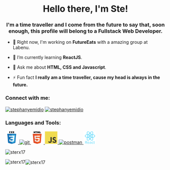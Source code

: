 <h1 align="center">Hello there, I'm Ste!</h1>
<h3 align="center">I'm a time traveller and I come from the future to say that, soon enough, this profile will belong to a Fullstack Web Developer.</h3>

- 🔭 Right now, I'm working on **FutureEats** with a amazing group at Labenu.

- 🌱 I’m currently learning **ReactJS**.

- 💬 Ask me about **HTML, CSS and Javascript**.

- ⚡ Fun fact **I really am a time traveller, cause my head is always in the future.**

<h3 align="left">Connect with me:</h3>
<p align="left">
<a href="https://linkedin.com/in/stephanyemidio" target="blank"><img align="center" src="https://raw.githubusercontent.com/rahuldkjain/github-profile-readme-generator/master/src/images/icons/Social/linked-in-alt.svg" alt="stephanyemidio" height="30" width="40" /></a>
<a href="mailto:dev.semidio@gmail.com" target="blank"><img align="center" src="https://user-images.githubusercontent.com/71826255/192363918-728f2d31-f845-4b72-aa12-5691fb92bba3.png" alt="stephanyemidio" height="30" width="40" /></a>
</p>

<h3 align="left">Languages and Tools:</h3>
<p align="left"> <a href="https://www.w3schools.com/css/" target="_blank" rel="noreferrer"> <img src="https://raw.githubusercontent.com/devicons/devicon/master/icons/css3/css3-original-wordmark.svg" alt="css3" width="40" height="40"/> </a> <a href="https://git-scm.com/" target="_blank" rel="noreferrer"> <img src="https://www.vectorlogo.zone/logos/git-scm/git-scm-icon.svg" alt="git" width="40" height="40"/> </a> <a href="https://www.w3.org/html/" target="_blank" rel="noreferrer"> <img src="https://raw.githubusercontent.com/devicons/devicon/master/icons/html5/html5-original-wordmark.svg" alt="html5" width="40" height="40"/> </a> <a href="https://developer.mozilla.org/en-US/docs/Web/JavaScript" target="_blank" rel="noreferrer"> <img src="https://raw.githubusercontent.com/devicons/devicon/master/icons/javascript/javascript-original.svg" alt="javascript" width="40" height="40"/> </a> <a href="https://postman.com" target="_blank" rel="noreferrer"> <img src="https://www.vectorlogo.zone/logos/getpostman/getpostman-icon.svg" alt="postman" width="40" height="40"/> </a> <a href="https://reactjs.org/" target="_blank" rel="noreferrer"> <img src="https://raw.githubusercontent.com/devicons/devicon/master/icons/react/react-original-wordmark.svg" alt="react" width="40" height="40"/> </a> </p>


<p>&nbsp;<img align="left" src="https://github-readme-stats.vercel.app/api?username=sterx17&show_icons=true&locale=en" alt="sterx17" /></p>

<p><img align="left" src="https://github-readme-streak-stats.herokuapp.com/?user=sterx17&" alt="sterx17" /></p>
<p><img align="center" src="https://github-readme-stats.vercel.app/api/top-langs?username=sterx17&show_icons=true&locale=en&layout=compact" alt="sterx17" /></p>
